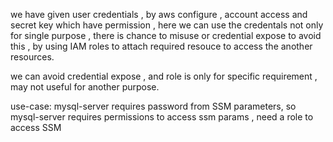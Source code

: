 we have given user credentials , by aws configure , account access and secret key which have permission
, here we can use the credentals not only for single purpose , there is chance to misuse or credential expose 
to avoid this , by using IAM roles to attach required resouce to access the another resources.

we can avoid credential expose , and role is only for specific requirement , may not useful for another purpose.

use-case: mysql-server requires password from SSM parameters, so mysql-server requires permissions to access 
ssm params , need a role to access SSM